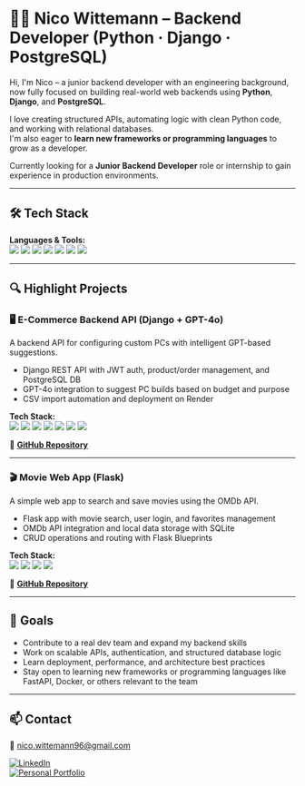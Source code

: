 # 👨‍💻 Nico Wittemann – Backend Developer (Python · Django · PostgreSQL)

Hi, I'm Nico – a junior backend developer with an engineering background, now fully focused on building real-world web backends using **Python**, **Django**, and **PostgreSQL**.

I love creating structured APIs, automating logic with clean Python code, and working with relational databases.  
I'm also eager to **learn new frameworks or programming languages** to grow as a developer.

Currently looking for a **Junior Backend Developer** role or internship to gain experience in production environments.

---

## 🛠️ Tech Stack

**Languages & Tools:**  
<img src="https://img.shields.io/badge/Python-3776AB?style=flat&logo=python&logoColor=white"/>
<img src="https://img.shields.io/badge/Django-092E20?style=flat&logo=django&logoColor=white"/>
<img src="https://img.shields.io/badge/Flask-000000?style=flat&logo=flask&logoColor=white"/>
<img src="https://img.shields.io/badge/PostgreSQL-4169E1?style=flat&logo=postgresql&logoColor=white"/>
<img src="https://img.shields.io/badge/Postman-FF6C37?style=flat&logo=postman&logoColor=white"/>
<img src="https://img.shields.io/badge/Git-F05032?style=flat&logo=git&logoColor=white"/>
<img src="https://img.shields.io/badge/REST-API-green?style=flat"/>

---

## 🔍 Highlight Projects

### 🖥️ E-Commerce Backend API (Django + GPT-4o)  
A backend API for configuring custom PCs with intelligent GPT-based suggestions.

- Django REST API with JWT auth, product/order management, and PostgreSQL DB  
- GPT-4o integration to suggest PC builds based on budget and purpose  
- CSV import automation and deployment on Render

**Tech Stack:**  
<img src="https://img.shields.io/badge/Python-3776AB?style=flat&logo=python&logoColor=white"/>
<img src="https://img.shields.io/badge/Django-092E20?style=flat&logo=django&logoColor=white"/>
<img src="https://img.shields.io/badge/PostgreSQL-4169E1?style=flat&logo=postgresql&logoColor=white"/>
<img src="https://img.shields.io/badge/REST-API-green?style=flat"/>
<img src="https://img.shields.io/badge/JWT-000000?style=flat"/>
<img src="https://img.shields.io/badge/GPT4o-black?style=flat"/>
<img src="https://img.shields.io/badge/Render-46E3B7?style=flat"/>

🔗 [**GitHub Repository**](https://github.com/nico-wittemann/django_pc_webshop_api)

---

### 🎬 Movie Web App (Flask)  
A simple web app to search and save movies using the OMDb API.

- Flask app with movie search, user login, and favorites management  
- OMDb API integration and local data storage with SQLite  
- CRUD operations and routing with Flask Blueprints

**Tech Stack:**  
<img src="https://img.shields.io/badge/Python-3776AB?style=flat&logo=python&logoColor=white"/>
<img src="https://img.shields.io/badge/Flask-000000?style=flat&logo=flask&logoColor=white"/>
<img src="https://img.shields.io/badge/SQLite-003B57?style=flat&logo=sqlite&logoColor=white"/>
<img src="https://img.shields.io/badge/API--Development-blue?style=flat"/>

🔗 [**GitHub Repository**](https://github.com/nico-wittemann/MovieWeb_app)

---

## 🎯 Goals

- Contribute to a real dev team and expand my backend skills  
- Work on scalable APIs, authentication, and structured database logic  
- Learn deployment, performance, and architecture best practices  
- Stay open to learning new frameworks or programming languages like FastAPI, Docker, or others relevant to the team

---

## 📫 Contact

📧 nico.wittemann96@gmail.com  

[![LinkedIn](https://img.shields.io/badge/LinkedIn-blue?style=flat&logo=linkedin&logoColor=white)](https://www.linkedin.com/in/nico-wittemann)  
[![Personal Portfolio](https://img.shields.io/badge/Personal%20Portfolio-Online-orange?style=flat&logo=firefox&logoColor=white)](https://nico-wittemann.github.io/personal-portfolio/)



